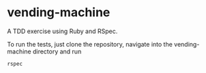 # vending-machine
A TDD exercise using Ruby and RSpec.

To run the tests, just clone the repository, navigate into the vending-machine directory and run 
```
rspec
```

